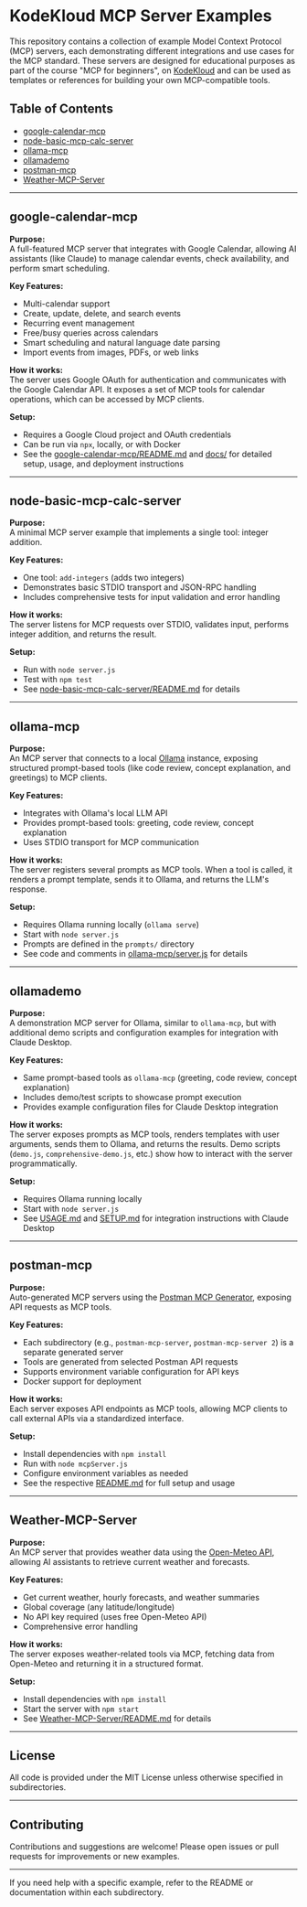 # KodeKloud MCP Server Examples

This repository contains a collection of example Model Context Protocol (MCP) servers, each demonstrating different integrations and use cases for the MCP standard. These servers are designed for educational purposes as part of the course "MCP for beginners", on [KodeKloud](https://www.kodekloud.com) and can be used as templates or references for building your own MCP-compatible tools.

## Table of Contents

- [google-calendar-mcp](#google-calendar-mcp)
- [node-basic-mcp-calc-server](#node-basic-mcp-calc-server)
- [ollama-mcp](#ollama-mcp)
- [ollamademo](#ollamademo)
- [postman-mcp](#postman-mcp)
- [Weather-MCP-Server](#weather-mcp-server)

---

## google-calendar-mcp

**Purpose:**  
A full-featured MCP server that integrates with Google Calendar, allowing AI assistants (like Claude) to manage calendar events, check availability, and perform smart scheduling.

**Key Features:**
- Multi-calendar support
- Create, update, delete, and search events
- Recurring event management
- Free/busy queries across calendars
- Smart scheduling and natural language date parsing
- Import events from images, PDFs, or web links

**How it works:**  
The server uses Google OAuth for authentication and communicates with the Google Calendar API. It exposes a set of MCP tools for calendar operations, which can be accessed by MCP clients.

**Setup:**  
- Requires a Google Cloud project and OAuth credentials
- Can be run via `npx`, locally, or with Docker
- See the [google-calendar-mcp/README.md](google-calendar-mcp/README.md) and [docs/](google-calendar-mcp/docs/) for detailed setup, usage, and deployment instructions

---

## node-basic-mcp-calc-server

**Purpose:**  
A minimal MCP server example that implements a single tool: integer addition.

**Key Features:**
- One tool: `add-integers` (adds two integers)
- Demonstrates basic STDIO transport and JSON-RPC handling
- Includes comprehensive tests for input validation and error handling

**How it works:**  
The server listens for MCP requests over STDIO, validates input, performs integer addition, and returns the result.

**Setup:**  
- Run with `node server.js`
- Test with `npm test`
- See [node-basic-mcp-calc-server/README.md](node-basic-mcp-calc-server/README.md) for details

---

## ollama-mcp

**Purpose:**  
An MCP server that connects to a local [Ollama](https://ollama.com/) instance, exposing structured prompt-based tools (like code review, concept explanation, and greetings) to MCP clients.

**Key Features:**
- Integrates with Ollama's local LLM API
- Provides prompt-based tools: greeting, code review, concept explanation
- Uses STDIO transport for MCP communication

**How it works:**  
The server registers several prompts as MCP tools. When a tool is called, it renders a prompt template, sends it to Ollama, and returns the LLM's response.

**Setup:**  
- Requires Ollama running locally (`ollama serve`)
- Start with `node server.js`
- Prompts are defined in the `prompts/` directory
- See code and comments in [ollama-mcp/server.js](ollama-mcp/server.js) for details

---

## ollamademo

**Purpose:**  
A demonstration MCP server for Ollama, similar to `ollama-mcp`, but with additional demo scripts and configuration examples for integration with Claude Desktop.

**Key Features:**
- Same prompt-based tools as `ollama-mcp` (greeting, code review, concept explanation)
- Includes demo/test scripts to showcase prompt execution
- Provides example configuration files for Claude Desktop integration

**How it works:**  
The server exposes prompts as MCP tools, renders templates with user arguments, sends them to Ollama, and returns the results. Demo scripts (`demo.js`, `comprehensive-demo.js`, etc.) show how to interact with the server programmatically.

**Setup:**  
- Requires Ollama running locally
- Start with `node server.js`
- See [USAGE.md](ollamademo/USAGE.md) and [SETUP.md](ollamademo/SETUP.md) for integration instructions with Claude Desktop

---

## postman-mcp

**Purpose:**  
Auto-generated MCP servers using the [Postman MCP Generator](https://postman.com/explore/mcp-generator), exposing API requests as MCP tools.

**Key Features:**
- Each subdirectory (e.g., `postman-mcp-server`, `postman-mcp-server 2`) is a separate generated server
- Tools are generated from selected Postman API requests
- Supports environment variable configuration for API keys
- Docker support for deployment

**How it works:**  
Each server exposes API endpoints as MCP tools, allowing MCP clients to call external APIs via a standardized interface.

**Setup:**  
- Install dependencies with `npm install`
- Run with `node mcpServer.js`
- Configure environment variables as needed
- See the respective [README.md](postman-mcp/postman-mcp-server/README.md) for full setup and usage

---

## Weather-MCP-Server

**Purpose:**  
An MCP server that provides weather data using the [Open-Meteo API](https://open-meteo.com/), allowing AI assistants to retrieve current weather and forecasts.

**Key Features:**
- Get current weather, hourly forecasts, and weather summaries
- Global coverage (any latitude/longitude)
- No API key required (uses free Open-Meteo API)
- Comprehensive error handling

**How it works:**  
The server exposes weather-related tools via MCP, fetching data from Open-Meteo and returning it in a structured format.

**Setup:**  
- Install dependencies with `npm install`
- Start the server with `npm start`
- See [Weather-MCP-Server/README.md](Weather-MCP-Server/README.md) for details

---

## License

All code is provided under the MIT License unless otherwise specified in subdirectories.

---

## Contributing

Contributions and suggestions are welcome! Please open issues or pull requests for improvements or new examples.

---

If you need help with a specific example, refer to the README or documentation within each subdirectory.
